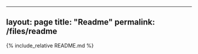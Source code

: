 ----------------------
layout: page
title: "Readme"
permalink: /files/readme
----------------------

{% include_relative README.md %}


